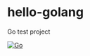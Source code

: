 # hello-golang
Go test project

[![Go](https://github.com/fabianopinto/hello-golang/actions/workflows/go.yml/badge.svg)](https://github.com/fabianopinto/hello-golang/actions/workflows/go.yml)
